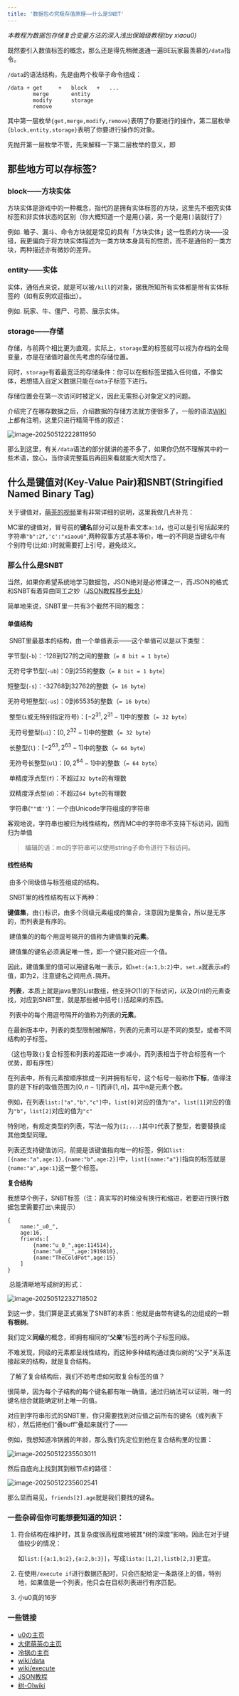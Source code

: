 ```yaml
---
title: '数据包の究极存值原理——什么是SNBT'
---
```


<FeatureHead
    title = '数据包の究极存值原理——什么是SNBT'
    authorName = xiaou0
    avatarUrl = '../../_authors/xiaou0.jpg'
    :socialLinks="[
        { name: 'BiliBili', url: 'https://space.bilibili.com/1998573191' }
    ]"
/>



*本教程为数据包存储复合变量方法的深入浅出保姆级教程(by xiaou0)*



既然要引入数值标签的概念，那么还是得先稍微速通一遍BE玩家最羡慕的`/data`指令。



`/data`的语法结构，先是由两个枚举子命令组成：

````
/data +	get		+	block	+	...
		merge		entity
		modify		storage
		remove
````

其中第一层枚举`{get,merge,modify,remove}`表明了你要进行的操作，第二层枚举`{block,entity,storage}`表明了你要进行操作的对象。

先抛开第一层枚举不管，先来解释一下第二层枚举的意义，即

## 那些地方可以存标签?

### block——方块实体

方块实体是游戏中的一种概念，指代的是拥有实体标签的方块，这里先不细究实体标签和非实体状态的区别（你大概知道一个是用`{}`装，另一个是用`[]`装就行了）

例如. 箱子、漏斗、命令方块就是常见的具有「方块实体」这一性质的方块——没错，我更偏向于将方块实体描述为一类方块本身具有的性质，而不是通俗的一类方块，两种描述亦有微妙的差异。

### entity——实体

实体，通俗点来说，就是可以被`/kill`的对象，据我所知所有实体都是带有实体标签的（如有反例欢迎指出）。

例如. 玩家、牛、僵尸、弓箭、展示实体。

### storage——存储

存储，与前两个相比更为直观，实际上，`storage`里的标签就可以视为存档的全局变量，亦是在储值时最优先考虑的存储位置。

同时，`storage`有着最宽泛的存储条件：你可以在根标签里插入任何值，不像实体，若想插入自定义数据只能在`data`子标签下进行。

存储位置会在第一次访问时被定义，因此无需担心对象定义的问题。



介绍完了在哪存数据之后，介绍数据的存储方法就方便很多了，一般的语法[WIKI](https://zh.minecraft.wiki/w/%E5%91%BD%E4%BB%A4/data?variant=zh-cn)上都有注明，这里只进行精简干练的叙述：



![image-20250512222811950](1.png)

那么到这里，有关`/data`语法的部分就讲的差不多了，如果你仍然不理解其中的一些术语，放心，当你读完整篇后再回来看就能大彻大悟了。

## 什么是键值对(Key-Value Pair)和SNBT(Stringified Named Binary Tag)

关于键值对，[萌茶的视频](https://www.bilibili.com/video/BV1fXV8zvEj8/?spm_id_from=333.337.search-card.all.click&vd_source=a379beb1b990fd565e14f375abf970ea)里有非常详细的说明，这里我做几点补充：

MC里的键值对，冒号前的**键名**部分可以是朴素文本`a:1d`，也可以是引号括起来的字符串`"b":2f,'c':"xiaou0"`,两种叙事方式基本等价，唯一的不同是当键名中有个别符号(比如`:`)时就需要打上引号，避免歧义。

### 那么什么是SNBT

当然，如果你希望系统地学习数据包，JSON绝对是必修课之一，而JSON的格式和SNBT有着异曲同工之妙（[JSON教程移步此处](https://www.runoob.com/json/json-tutorial.html)）

简单地来说，SNBT里一共有3个截然不同的概念：

#### 单值结构

​	SNBT里最基本的结构，由一个单值表示——这个单值可以是以下类型：

​	字节型(`-b`)：-128到127的之间的整数（`= 8 bit = 1 byte`）

​	无符号字节型(`-ub`)：0到255的整数（`= 8 bit = 1 byte`）

​	短整型(`-s`)：-32768到32762的整数（`= 16 byte`）

​	无符号短整型(`-us`)：0到65535的整数（`= 16 byte`）

​	整型(`i`或无特别指定符号)：$[-2^{31},2^{31}-1]$中的整数（`= 32 byte`）

​	无符号整型(`ui`)：$[0,2^{32}-1]$中的整数（`= 32 byte`）

​	长整型(`l`)：$[-2^{63},2^{63}-1]$中的整数（`= 64 byte`）

​	无符号长整型(`ul`)：$[0,2^{64}-1]$中的整数（`= 64 byte`）

​	单精度浮点型(`f`)：不超过`32 byte`的有理数

​	双精度浮点型(`d`)：不超过`64 byte`的有理数

​	字符串(`""或''`)：一个由Unicode字符组成的字符串

​	客观地说，字符串也被归为线性结构，然而MC中的字符串不支持下标访问，因而归为单值

> 编辑的话：mc的字符串可以使用string子命令进行下标访问。

#### 线性结构

​	由多个同级值与标签组成的结构。

​	SNBT里的线性结构有以下两种：

​	**键值集**，由`{}`标识，由多个同级元素组成的集合，注意因为是集合，所以是无序的，而列表是有序的。

​	建值集的的每个用逗号隔开的值称为建值集的**元素**。

​	建值集的键名必须满足唯一性，即一个键只能对应一个值。

​	因此，建值集里的值可以用键名唯一表示，如`set:{a:1,b:2}`中，`set.a`就表示`a`的值，即为2，注意键名之间用点`.`隔开。

​	**列表**，本质上就是java里的List数组，他支持$O(1)$的下标访问，以及$O(n)$的元素查找，对应到SNBT里，就是那些被中括号`[]`括起来的东西。

​	列表中的每个用逗号隔开的值称为列表的**元素**。

​	在最新版本中，列表的类型限制被解除，列表的元素可以是不同的类型，或者不同结构的子标签。

​	（这也导致`{}`复合标签和列表的差距进一步减小，而列表相当于符合标签有一个优势，即有序性）

​	在列表中，所有元素按顺序排成一列并拥有标号，这个标号一般称作**下标**，值得注意的是下标的取值范围为$[0,n-1]$而非$[1,n]$，其中n是元素个数。

​	例如，在列表`list:["a","b","c"]`中，`list[0]`对应的值为`"a"`，`list[1]`对应的值为`"b"`，`list[2]`对应的值为`"c"`

​	特别地，有规定类型的列表，写法一般为`[I;...]`其中`I`代表了整型，若要替换成其他类型同理。

​	列表还支持键值访问，前提是该键值指向唯一的标签，例如`list:[{name:"a",age:1},{name:"b",age:2}]`中，`list[{name:"a"}]`指向的标签就是`{name:"a",age:1}`这一整个标签。

**复合结构**

​	我想举个例子，SNBT标签（注：真实写的时候没有换行和缩进，若要进行换行数据包里需要打出`\`来提示）

```snbt
{
	name:"_u0_",
	age:16,
	friends:[
		{name:"u_0_",age:114514},
		{name:"u0___",age:1919810},
		{name:"TheColdPot",age:15}
	]
}
```

​	总能清晰地写成树的形式：

![image-20250512232718502](2.png)

​	到这一步，我们算是正式揭发了SNBT的本质：他就是由带有键名的边组成的一颗**有根树**。

​	我们定义**同级**的概念，即拥有相同的“**父亲**”标签的两个子标签同级。

​	不难发现，同级的元素都呈线性结构，而这种多种结构通过类似树的“父子”关系连接起来的结构，就是复合结构。

​	了解了复合结构后，我们不妨考虑如何取复合标签的值？

​	很简单，因为每个子结构的每个键名都有唯一确值，通过归纳法可以证明，唯一的键名组合就能确定树上唯一的值。

​	对应到字符串形式的SNBT里，你只需要找到对应值之前所有的键名（或列表下标），然后把他们“叠buff”叠起来就行了——

​	例如，我想知道冷锅酱的年龄，那么我们先定位到他在复合结构里的位置：

![image-20250512235503011](3.png)

然后自底向上找到其到根节点的路径：

![image-20250512235602541](4.png)

那么显而易见，`friends[2].age`就是我们要找的键名。



### 一些杂碎但你可能想要知道的知识：

1. 符合结构在维护时，其复杂度很高程度地被其“树的深度”影响，因此在对于键值较少的情况：

   如`list:[{a:1,b:2},{a:2,b:3}]`，写成`lista:[1,2],listb[2,3]`更宜。

2. 在使用`/execute if`进行数据匹配时，只会匹配给定一条路径上的值，特别地，如果值是一个列表，他只会在目标列表进行有序匹配。

3. 小u0真的16岁

### 一些链接

- [u0の主页](https://space.bilibili.com/1998573191)
- [大佬萌茶の主页](https://space.bilibili.com/320500029)
- [冷锅の主页](https://space.bilibili.com/521345404)
- [wiki/data](https://zh.minecraft.wiki/w/%E5%91%BD%E4%BB%A4/data?variant=zh-cn)
- [wiki/execute](https://zh.minecraft.wiki/w/%E5%91%BD%E4%BB%A4/execute)
- [JSON教程](https://www.runoob.com/json/json-tutorial.html)
- [树-OIwiki](https://oi-wiki.org/graph/tree-basic/)
